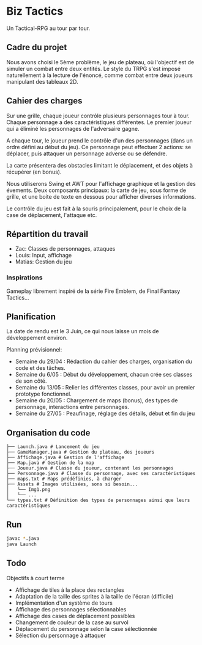 # Biz Tactics

Un Tactical-RPG au tour par tour.

## Cadre du projet

Nous avons choisi le 5ème problème, le jeu de plateau, où l'objectif est de simuler un combat entre deux entités. Le style du TRPG s'est imposé naturellement à la lecture de l'énoncé, comme combat entre deux joueurs manipulant des tableaux 2D.

## Cahier des charges

Sur une grille, chaque joueur contrôle plusieurs personnages tour à tour. Chaque personnage a des caractéristiques différentes. Le premier joueur qui a éliminé les personnages de l'adversaire gagne.

A chaque tour, le joueur prend le contrôle d'un des personnages (dans un ordre défini au début du jeu). Ce personnage peut effectuer 2 actions: se déplacer, puis attaquer un personnage adverse ou se défendre.

La carte présentera des obstacles limitant le déplacement, et des objets à récupérer (en bonus).

Nous utiliserons Swing et AWT pour l'affichage graphique et la gestion des évements. Deux composants principaux: la carte de jeu, sous forme de grille, et une boite de texte en dessous pour afficher diverses informations.

Le contrôle du jeu est fait à la souris principalement, pour le choix de la case de déplacement, l'attaque etc.

## Répartition du travail

- Zac: Classes de personnages, attaques
- Louis: Input, affichage
- Matias: Gestion du jeu

### Inspirations

Gameplay librement inspiré de la série Fire Emblem, de Final Fantasy Tactics...

## Planification

La date de rendu est le 3 Juin, ce qui nous laisse un mois de développement environ.

Planning prévisionnel:

- Semaine du 29/04 : Rédaction du cahier des charges, organisation du code et des tâches.
- Semaine du 6/05 : Début du développement, chacun crée ses classes de son côté.
- Semaine du 13/05 : Relier les différentes classes, pour avoir un premier prototype fonctionnel.
- Semaine du 20/05 : Chargement de maps (bonus), des types de personnage, interactions entre personnages.
- Semaine du 27/05 : Peaufinage, réglage des détails, début et fin du jeu

## Organisation du code

```
├── Launch.java # Lancement du jeu
├── GameManager.java # Gestion du plateau, des joueurs
├── Affichage.java # Gestion de l'affichage
├── Map.java # Gestion de la map
├── Joueur.java # Classe du joueur, contenant les personnages
├── Personnage.java # Classe du personnage, avec ses caractéristiques
├── maps.txt # Maps prédéfinies, à charger
├── Assets # Images utilisées, sons si besoin...
│   └── Img1.png
│   └── ...
└── types.txt # Définition des types de personnages ainsi que leurs caractéristiques
```

## Run

```bash
javac *.java
java Launch
```

## Todo

Objectifs à court terme

- Affichage de tiles à la place des rectangles
- Adaptation de la taille des sprites à la taille de l'écran (difficile)
- Implémentation d'un système de tours
- Affichage des personnages sélectionnables
- Affichage des cases de déplacement possibles
- Changement de couleur de la case au survol
- Déplacement du personnage selon la case sélectionnée
- Sélection du personnage à attaquer
